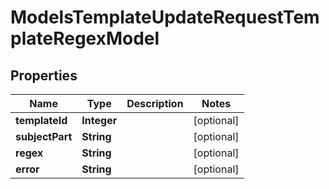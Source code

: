 

# ModelsTemplateUpdateRequestTemplateRegexModel


## Properties

| Name | Type | Description | Notes |
|------------ | ------------- | ------------- | -------------|
|**templateId** | **Integer** |  |  [optional] |
|**subjectPart** | **String** |  |  [optional] |
|**regex** | **String** |  |  [optional] |
|**error** | **String** |  |  [optional] |



